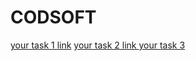 # CODSOFT
[your task 1 link](https://www.figma.com/proto/Bz7aUrXqFSjPZ5ry7XU3Uy/Untitled?page-id=0%3A1&node-id=1-2&starting-point-node-id=1%3A2&mode=design&t=TNSb0HyS7yd8tnFj-1)
[your task 2 link ](https://www.figma.com/proto/t01cZ5xbTB2Pdq8LOEUFCL/Untitled?page-id=0%3A1&type=design&node-id=1-2&viewport=241%2C325%2C0.65&t=ZJAZE0GSHydRM6dK-1&scaling=scale-down&mode=design)
[your task 3](https://www.figma.com/proto/yF64DlPaCB0PF7U3ONXtW5/Untitled?page-id=0%3A1&node-id=1-186&starting-point-node-id=1%3A170&mode=design&t=MHzNcPY7bzPXjvOO-1)
